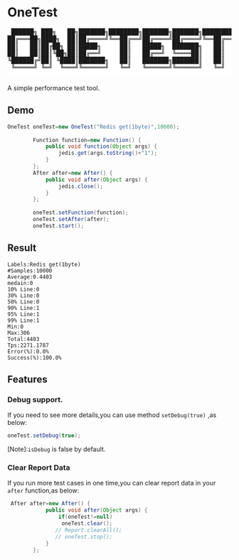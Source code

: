# OneTest
<pre style="background:#ffffff;">
 ██████╗ ███╗   ██╗███████╗████████╗███████╗███████╗████████╗
██╔═══██╗████╗  ██║██╔════╝╚══██╔══╝██╔════╝██╔════╝╚══██╔══╝
██║   ██║██╔██╗ ██║█████╗     ██║   █████╗  ███████╗   ██║   
██║   ██║██║╚██╗██║██╔══╝     ██║   ██╔══╝  ╚════██║   ██║   
╚██████╔╝██║ ╚████║███████╗   ██║   ███████╗███████║   ██║   
 ╚═════╝ ╚═╝  ╚═══╝╚══════╝   ╚═╝   ╚══════╝╚══════╝   ╚═╝   
                                                            
</pre>
A simple performance test tool.


## Demo

```java
OneTest oneTest=new OneTest("Redis get(1byte)",10000);
		
		Function function=new Function() {
			public void function(Object args) {
				jedis.get(args.toString()+"1");
			}
		};
		After after=new After() {
			public void after(Object args) {
				jedis.close();
			}
		};
		
		oneTest.setFunction(function);
		oneTest.setAfter(after);
		oneTest.start();
```


## Result
```log
Labels:Redis get(1byte)
#Samples:10000
Average:0.4403
medain:0
10% Line:0
30% Line:0
50% Line:0
90% Line:1
95% Line:1
99% Line:1
Min:0
Max:306
Total:4403
Tps:2271.1787
Error(%):0.0%
Success(%):100.0%
```



## Features

### Debug support.

If you need to see more details,you can use method `setDebug(true)` ,as below:

```java
oneTest.setDebug(true);
```
[Note]:`isDebug` is false by default.

### Clear Report Data

If you run more test cases in one time,you can clear report data in your `after` function,as below:
```java
 After after=new After() {
            public void after(Object args) {
                if(oneTest!=null)
                 oneTest.clear();
               // Report.clearAll();
               // oneTest.stop();
            }
        };
```

